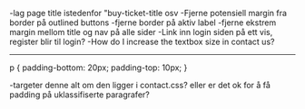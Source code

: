 -lag page title istedenfor "buy-ticket-title osv
-Fjerne potensiell margin fra border på outlined buttons
-fjerne border på aktiv label
-fjerne ekstrem margin mellom title og nav på alle sider
-Link inn login siden på ett vis, register blir til login?
-How do I increase the textbox size in contact us?

---

p {
padding-bottom: 20px;
padding-top: 10px;
}

-targeter denne alt om den ligger i contact.css? eller er det ok for å få padding på uklassifiserte paragrafer?
